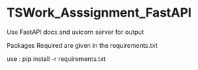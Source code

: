 # TSWork_Asssignment_FastAPI

Use FastAPI docs and uvicorn server for output

Packages Required are given in the requirements.txt

use : pip install -r requirements.txt
